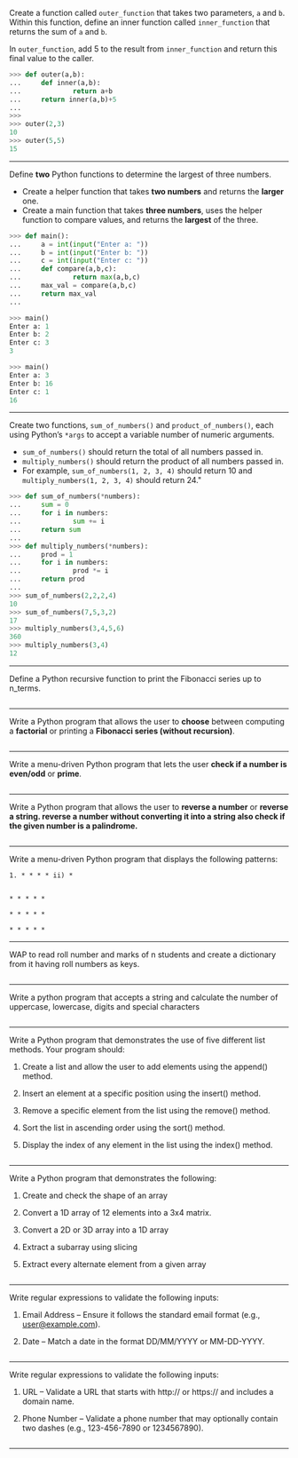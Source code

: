 

Create a function called `outer_function` that takes two parameters, `a` and `b`. 
Within this function, define an inner function called `inner_function` that returns the sum of `a` and `b`.

In `outer_function`, add 5 to the result from `inner_function` and return this final value to the caller.

```python
>>> def outer(a,b):
...     def inner(a,b):
...             return a+b
...     return inner(a,b)+5
... 
>>> 
>>> outer(2,3)
10
>>> outer(5,5)
15
```

___

Define **two** Python functions to determine the largest of three numbers.
- Create a helper function that takes **two numbers** and returns the **larger** one.
- Create a main function that takes **three numbers**, uses the helper function to compare values, and returns the **largest** of the three.

```python
>>> def main():
...     a = int(input("Enter a: "))
...     b = int(input("Enter b: "))
...     c = int(input("Enter c: "))
...     def compare(a,b,c):
...             return max(a,b,c)
...     max_val = compare(a,b,c)
...     return max_val
... 

>>> main()
Enter a: 1
Enter b: 2
Enter c: 3
3

>>> main()
Enter a: 3
Enter b: 16
Enter c: 1
16
```

____

Create two functions, `sum_of_numbers()` and `product_of_numbers()`, each using Python’s `*args` to accept a variable number of numeric arguments.
- `sum_of_numbers()` should return the total of all numbers passed in.
- `multiply_numbers()` should return the product of all numbers passed in.
- For example, `sum_of_numbers(1, 2, 3, 4)` should return 10 and `multiply_numbers(1, 2, 3, 4)` should return 24."

```python
>>> def sum_of_numbers(*numbers):
...     sum = 0
...     for i in numbers:
...             sum += i
...     return sum
... 
>>> def multiply_numbers(*numbers):
...     prod = 1
...     for i in numbers:
...             prod *= i
...     return prod
... 
>>> sum_of_numbers(2,2,2,4)
10
>>> sum_of_numbers(7,5,3,2)
17
>>> multiply_numbers(3,4,5,6)
360
>>> multiply_numbers(3,4)
12
```

____

Define a Python recursive function to print the Fibonacci series up to n_terms.

```python

```


____

Write a Python program that allows the user to **choose** between computing a **factorial** or printing a **Fibonacci series (without recursion)**.

```python

```

___

Write a menu-driven Python program that lets the user **check if a number is even/odd** or **prime**.
```python

```

___

Write a Python program that allows the user to **reverse a number** or **reverse a string. reverse a number without converting it into a string also check if the given number is a palindrome.**

```python

```

___

Write a menu-driven Python program that displays the following patterns:

```
1. * * * * ii) *
    

* * * * *

* * * * *

* * * * *
```

___

WAP to read roll number and marks of n students and create a dictionary from it having roll numbers as keys.

```python

```

___

Write a python program that accepts a string and calculate the number of uppercase, lowercase, digits and special characters
```python

```

___

Write a Python program that demonstrates the use of five different list methods. Your program should:

1. Create a list and allow the user to add elements using the append() method.
    
2. Insert an element at a specific position using the insert() method.
    
3. Remove a specific element from the list using the remove() method.
    
4. Sort the list in ascending order using the sort() method.
    
5. Display the index of any element in the list using the index() method.

```python

```

___

Write a Python program that demonstrates the following:

1. Create and check the shape of an array
    
2. Convert a 1D array of 12 elements into a 3x4 matrix.
    
3. Convert a 2D or 3D array into a 1D array
    
4. Extract a subarray using slicing
    
5. Extract every alternate element from a given array

```python

```

___

Write regular expressions to validate the following inputs:

1. Email Address – Ensure it follows the standard email format (e.g., user@example.com).
    
2. Date – Match a date in the format DD/MM/YYYY or MM-DD-YYYY.

```python

```

___

Write regular expressions to validate the following inputs:

1. URL – Validate a URL that starts with http:// or https:// and includes a domain name.
    
2. Phone Number – Validate a phone number that may optionally contain two dashes (e.g., 123-456-7890 or 1234567890).

```python


```


____

